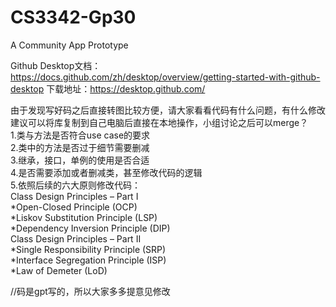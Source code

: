 # CS3342-Gp30
A Community App Prototype


Github Desktop文档：https://docs.github.com/zh/desktop/overview/getting-started-with-github-desktop
下载地址：https://desktop.github.com/

由于发现写好码之后直接转图比较方便，请大家看看代码有什么问题，有什么修改建议可以将库复制到自己电脑后直接在本地操作，小组讨论之后可以merge？  
1.类与方法是否符合use case的要求  
2.类中的方法是否过于细节需要删减  
3.继承，接口，单例的使用是否合适  
4.是否需要添加或者删减类，甚至修改代码的逻辑  
5.依照后续的六大原则修改代码：  
Class Design Principles – Part I  
*Open-Closed Principle (OCP)  
*Liskov Substitution Principle (LSP)  
*Dependency Inversion Principle (DIP)  
Class Design Principles – Part II  
*Single Responsibility Principle (SRP)  
*Interface Segregation Principle (ISP)  
*Law of Demeter (LoD)  



//码是gpt写的，所以大家多多提意见修改
